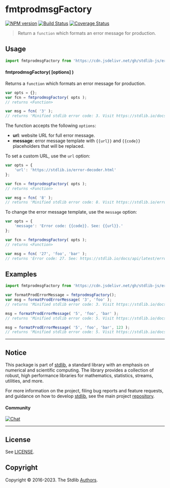 <!--

@license Apache-2.0

Copyright (c) 2022 The Stdlib Authors.

Licensed under the Apache License, Version 2.0 (the "License");
you may not use this file except in compliance with the License.
You may obtain a copy of the License at

   http://www.apache.org/licenses/LICENSE-2.0

Unless required by applicable law or agreed to in writing, software
distributed under the License is distributed on an "AS IS" BASIS,
WITHOUT WARRANTIES OR CONDITIONS OF ANY KIND, either express or implied.
See the License for the specific language governing permissions and
limitations under the License.

-->

# fmtprodmsgFactory

[![NPM version][npm-image]][npm-url] [![Build Status][test-image]][test-url] [![Coverage Status][coverage-image]][coverage-url] <!-- [![dependencies][dependencies-image]][dependencies-url] -->

> Return a `function` which formats an error message for production.



<section class="usage">

## Usage

```javascript
import fmtprodmsgFactory from 'https://cdn.jsdelivr.net/gh/stdlib-js/error-tools-fmtprodmsg-factory@deno/mod.js';
```

#### fmtprodmsgFactory( \[options] )

Returns a `function` which formats an error message for production.

```javascript
var opts = {};
var fcn = fmtprodmsgFactory( opts );
// returns <Function>

var msg = fcn( '3' );
// returns 'Minified stdlib error code: 3. Visit https://stdlib.io/docs/api/latest/error-decoder.html?code=3 for the full message.'
```

The function accepts the following `options`:

-   **url**: website URL for full error message.
-   **message**: error message template with `{{url}}` and `{{code}}` placeholders that will be replaced.

To set a custom URL, use the `url` option:

```javascript
var opts = {
    'url': 'https://stdlib.io/error-decoder.html'
};

var fcn = fmtprodmsgFactory( opts );
// returns <Function>

var msg = fcn( '8' );
// returns 'Minified stdlib error code: 8. Visit https://stdlib.io/error-decoder.html?code=8 for the full message.'
```

To change the error message template, use the `message` option:

```javascript
var opts = {
    'message': 'Error code: {{code}}. See: {{url}}.'
};

var fcn = fmtprodmsgFactory( opts );
// returns <Function>

var msg = fcn( '27', 'foo', 'bar' );
// returns 'Error code: 27. See: https://stdlib.io/docs/api/latest/error-decoder.html?code=27&arg[]=foo&arg[]=bar.'
```

</section>

<!-- /.usage -->

<section class="examples">

## Examples

<!-- eslint no-undef: "error" -->

```javascript
import fmtprodmsgFactory from 'https://cdn.jsdelivr.net/gh/stdlib-js/error-tools-fmtprodmsg-factory@deno/mod.js';

var formatProdErrorMessage = fmtprodmsgFactory();
var msg = formatProdErrorMessage( '3', 'foo' );
// returns 'Minified stdlib error code: 3. Visit https://stdlib.io/docs/api/latest/error-decoder.html?code=3&arg[]=foo for the full message.'

msg = formatProdErrorMessage( '5', 'foo', 'bar' );
// returns 'Minified stdlib error code: 5. Visit https://stdlib.io/docs/api/latest/error-decoder.html?code=5&arg[]=foo&arg[]=bar for the full message.'

msg = formatProdErrorMessage( '5', 'foo', 'bar', 123 );
// returns 'Minified stdlib error code: 5. Visit https://stdlib.io/docs/api/latest/error-decoder.html?code=5&arg[]=foo&arg[]=bar&arg[]=123 for the full message.'
```

</section>

<!-- /.examples -->

<!-- Section for related `stdlib` packages. Do not manually edit this section, as it is automatically populated. -->

<section class="related">

</section>

<!-- /.related -->

<!-- Section for all links. Make sure to keep an empty line after the `section` element and another before the `/section` close. -->


<section class="main-repo" >

* * *

## Notice

This package is part of [stdlib][stdlib], a standard library with an emphasis on numerical and scientific computing. The library provides a collection of robust, high performance libraries for mathematics, statistics, streams, utilities, and more.

For more information on the project, filing bug reports and feature requests, and guidance on how to develop [stdlib][stdlib], see the main project [repository][stdlib].

#### Community

[![Chat][chat-image]][chat-url]

---

## License

See [LICENSE][stdlib-license].


## Copyright

Copyright &copy; 2016-2023. The Stdlib [Authors][stdlib-authors].

</section>

<!-- /.stdlib -->

<!-- Section for all links. Make sure to keep an empty line after the `section` element and another before the `/section` close. -->

<section class="links">

[npm-image]: http://img.shields.io/npm/v/@stdlib/error-tools-fmtprodmsg-factory.svg
[npm-url]: https://npmjs.org/package/@stdlib/error-tools-fmtprodmsg-factory

[test-image]: https://github.com/stdlib-js/error-tools-fmtprodmsg-factory/actions/workflows/test.yml/badge.svg?branch=main
[test-url]: https://github.com/stdlib-js/error-tools-fmtprodmsg-factory/actions/workflows/test.yml?query=branch:main

[coverage-image]: https://img.shields.io/codecov/c/github/stdlib-js/error-tools-fmtprodmsg-factory/main.svg
[coverage-url]: https://codecov.io/github/stdlib-js/error-tools-fmtprodmsg-factory?branch=main

<!--

[dependencies-image]: https://img.shields.io/david/stdlib-js/error-tools-fmtprodmsg-factory.svg
[dependencies-url]: https://david-dm.org/stdlib-js/error-tools-fmtprodmsg-factory/main

-->

[chat-image]: https://img.shields.io/gitter/room/stdlib-js/stdlib.svg
[chat-url]: https://app.gitter.im/#/room/#stdlib-js_stdlib:gitter.im

[stdlib]: https://github.com/stdlib-js/stdlib

[stdlib-authors]: https://github.com/stdlib-js/stdlib/graphs/contributors

[umd]: https://github.com/umdjs/umd
[es-module]: https://developer.mozilla.org/en-US/docs/Web/JavaScript/Guide/Modules

[deno-url]: https://github.com/stdlib-js/error-tools-fmtprodmsg-factory/tree/deno
[umd-url]: https://github.com/stdlib-js/error-tools-fmtprodmsg-factory/tree/umd
[esm-url]: https://github.com/stdlib-js/error-tools-fmtprodmsg-factory/tree/esm
[branches-url]: https://github.com/stdlib-js/error-tools-fmtprodmsg-factory/blob/main/branches.md

[stdlib-license]: https://raw.githubusercontent.com/stdlib-js/error-tools-fmtprodmsg-factory/main/LICENSE

</section>

<!-- /.links -->
